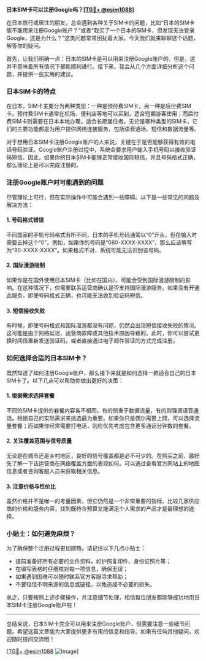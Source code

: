 **日本SIM卡可以注册Google吗？[[TG💪+ @esim1088](https://t.me/s/esim1088)]**

在日本旅行或居住的朋友，总会遇到各种关于SIM卡的问题，比如“日本的SIM卡能不能用来注册Google账户？”或者“我买了一个日本的SIM卡，但发现无法登录Google，这是为什么？”这类问题常常困扰着大家。今天我们就来聊聊这个话题，解答你的疑问。

首先，让我们明确一点：日本的SIM卡是可以用来注册Google账户的。但是，这并不意味着所有情况下都能顺利进行。接下来，我会从几个方面详细分析这个问题，并提供一些实用的建议。

### 日本SIM卡的特点

在日本，SIM卡主要分为两种类型：一种是预付费SIM卡，另一种是后付费SIM卡。预付费SIM卡通常在机场、便利店等地可以买到，适合短期游客使用；而后付费SIM卡则需要在日本本地办理，适合长期居住者。无论是哪种类型的SIM卡，它们的主要功能都是为用户提供网络连接服务，包括语音通话、短信和数据流量等。

对于想用日本SIM卡注册Google账户的人来说，关键在于是否能够获得有效的电话号码验证。Google账户注册过程中，系统会要求用户输入手机号码以接收验证码短信。因此，如果你的日本SIM卡能够正常接收国际短信，并且号码格式正确，那么理论上是可以完成注册的。

### 注册Google账户时可能遇到的问题

尽管理论上可行，但在实际操作中可能会遇到一些障碍。以下是一些常见的问题及解决方法：

#### 1. 号码格式错误
不同国家的手机号码格式有所不同，日本的手机号码通常以“0”开头，但在输入时需要去掉这个“0”。例如，如果你的号码是“080-XXXX-XXXX”，那么应该填写为“80-XXXX-XXXX”。如果格式不对，系统可能无法识别该号码。

#### 2. 国际漫游限制
如果你是在国外使用日本SIM卡（比如在国内），可能会受到国际漫游限制的影响。在这种情况下，你需要联系运营商确认是否支持国际漫游服务。如果没有开通此服务，即使号码格式正确，也可能无法收到验证码短信。

#### 3. 短信接收失败
有时候，即使号码格式和国际漫游都没有问题，仍然会出现短信接收失败的情况。这可能是由于网络延迟、运营商故障或其他技术原因导致的。此时，你可以尝试更换时间段重新发送验证码，或者直接通过电子邮件验证的方式完成注册。

### 如何选择合适的日本SIM卡？

既然知道了如何注册Google账户，那么接下来就是如何选择一款适合自己的日本SIM卡了。以下几点可以帮助你做出更好的决策：

#### 1. 根据需求选择套餐
不同的SIM卡提供的套餐内容各不相同，有的侧重于数据流量，有的则强调语音通话。根据自己的实际需求来挑选最为重要。如果你只是偶尔需要上网，可以选择流量套餐；而如果你经常需要打电话，则应优先考虑包含更多通话分钟数的套餐。

#### 2. 关注覆盖范围与信号质量
无论是在城市还是乡村地区，良好的信号覆盖都是必不可少的。在购买之前，最好先了解一下该运营商在网络覆盖方面的表现如何。可以通过查看官方网站上的地图信息或者咨询客服人员来获取相关信息。

#### 3. 注意价格与性价比
虽然价格并不是唯一的考量因素，但它仍然是一个非常重要的指标。比较几家供应商的价格和服务内容，找到既符合预算又能满足个人需求的产品才是最理想的选择。

### 小贴士：如何避免麻烦？

为了确保整个注册过程更加顺畅，请记住以下几点小贴士：

- 提前准备好所有必要的文件资料，如护照复印件、身份证照片等；
- 在填写表格时仔细核对每一项信息，确保无误；
- 如果遇到困难可以随时联系官方客服寻求帮助；
- 不要轻信不明来源的信息或链接，以免造成不必要的损失。

总之，只要按照上述步骤操作，并注意细节处理，相信每位朋友都能够成功地用日本SIM卡注册Google账户啦！

---

总结来说，日本SIM卡完全可以用来注册Google账户，但需要注意一些细节问题。希望这篇文章能为大家提供更多有用的信息和指导。如果有任何其他疑问，欢迎随时提问交流哦！

[[TG💪+ @esim1088](https://t.me/s/esim1088) ![Image](https://i.postimg.cc/4NQfJmqS/Snipaste-2025-05-13-00-14-12.png)]